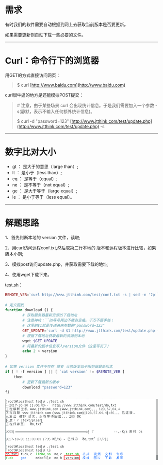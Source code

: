 # 需求

有时我们的软件需要自动根据到网上去获取当前版本是否要更新。

如果需要更新则自动下载一些必要的文件。

---

# Curl：命令行下的浏览器

用GET的方式直接访问网页：

> $ curl [http://www.baidu.com](http://www.baidu.com)

curl很牛逼的地方是还能模拟POST提交：

> \# 注意，由于某些场景 curl 会出现统计信息。于是我们需要加入一个参数 -s\(静默，表示不输入任何额外统计信息\)。
>
> $  curl -d "password=123" [http://www.jtthink.com/test/update.php](http://www.jtthink.com/test/update.php) -s

---

# 数字比对大小

* gt  ： 是大于的意思（large than）;  
* lt   ： 是小于（less than）;
* eq ： 是等于（equal）;        
* ne ： 是不等于（not equal）;
* ge ： 是大于等于（large equal）;
* le  ： 是小于等于（less equal）。

---

# 解题思路

1、首先判断本地的 version 文件，读取;

2、用curl访问远程conf.txt,然后取第二行本地的 版本和远程版本进行比较，如果版本小则;

3、模拟post访问update.php，并获取需要下载的地址;

4、使用wget下载下来。

test.sh：

```php
REMOTE_VER=`curl http://www.jtthink.com/test/conf.txt -s | sed -n '2p'`

# 定义函数
function download () {
        # 获取服务器最新资源的下载地址
        # 注意神坑：``的等号两边不能有空格。千万不要手贱！
        # 这里的$1就是传递进来参数的"password=123"
        GET_UPDATE=`curl -d $1 http://www.jtthink.com/test/update.php -s`
        # 根据下载地址获取最新的资源到本地
        wget $GET_UPDATE
        # 将最新的版本信息写入version文件（这里写死了）
        echo 2 > version
}

# 如果 version 文件不存在 或者 当前版本低于服务器最新版本
if [ ! -f version ] || [ `cat version` != $REMOTE_VER ]
    then
        # 更新下载最新的版本
        download "password=123"
fi
```

![](/assets/5d3ddff7-5632-411e-a245-0adaa896a82eimport.png)

